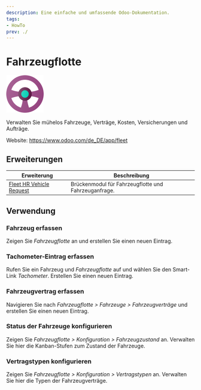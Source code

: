 ```yaml
---
description: Eine einfache und umfassende Odoo-Dokumentation.
tags:
- HowTo
prev: ./
---
```

# Fahrzeugflotte
![icons_odoo_fleet](assets/icons_odoo_fleet.png)

Verwalten Sie mühelos Fahrzeuge, Verträge, Kosten, Versicherungen und Aufträge.

Website: <https://www.odoo.com/de_DE/app/fleet>

## Erweiterungen

| Erweiterung                                                   | Beschreibung                                         |
| ------------------------------------------------------------- | ---------------------------------------------------- |
| [Fleet HR Vehicle Request](Fleet%20HR%20Vehicle%20Request.md) | Brückenmodul für Fahrzeugflotte und Fahrzeuganfrage. |

## Verwendung

### Fahrzeug erfassen

Zeigen Sie *Fahrzeugflotte* an und erstellen Sie einen neuen Eintrag.

### Tachometer-Eintrag erfassen

Rufen Sie ein Fahrzeug und *Fahrzeugflotte* auf und wählen Sie den Smart-Link *Tachometer*. Erstellen Sie einen neuen Eintrag.

### Fahrzeugvertrag erfassen

Navigieren Sie nach *Fahrzeugflotte > Fahrzeuge > Fahrzeugverträge* und erstellen Sie einen neuen Eintrag.

### Status der Fahrzeuge konfigurieren

Zeigen Sie *Fahrzeugflotte > Konfiguration > Fahrzeugzustand* an. Verwalten Sie hier die Kanban-Stufen zum Zustand der Fahrzeuge.

### Vertragstypen konfigurieren

Zeigen Sie *Fahrzeugflotte > Konfiguration > Vertragstypen* an. Verwalten Sie hier die Typen der Fahrzeugverträge.
